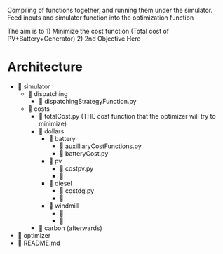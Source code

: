 Compiling of functions together, and running them under the simulator. Feed inputs and simulator function into the optimization function

The aim is to 1) Minimize the cost function (Total cost of PV+Battery+Generator)
              2) 2nd Objective Here
              
# Architecture
  - 📁 simulator
      - 📁 dispatching
          - 📑 dispatchingStrategyFunction.py
      - 📁 costs
          - 📑 totalCost.py (THE cost function that the optimizer will try to minimize)
          - 📁 dollars
              - 📁 battery
                  - 📑 auxilliaryCostFunctions.py
                  - 📑 batteryCost.py
              - 📁 pv
                  - 📑 costpv.py
                  - 📑
              - 📁 diesel
                  - 📑 costdg.py
                  - 📑
              - 📁 windmill
                  - 📑
                  - 📑
          - 📁 carbon (afterwards)
  - 📁 optimizer
  - 📑 README.md

